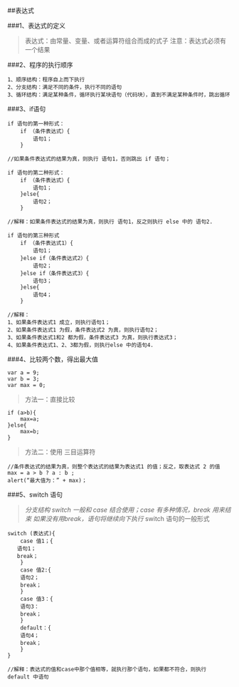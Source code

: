 ##表达式

###1、表达式的定义

>表达式：由常量、变量、或者运算符组合而成的式子
>注意：表达式必须有一个结果


###2、程序的执行顺序

	1、顺序结构：程序自上而下执行
	2、分支结构：满足不同的条件，执行不同的语句
	3、循环结构：满足某种条件，循环执行某块语句（代码块），直到不满足某种条件时，跳出循环
	
	
###3、if语句

	if 语句的第一种形式：
		if （条件表达式）{
			语句1；
		}
		
	//如果条件表达式的结果为真，则执行 语句1，否则跳出 if 语句；	
	
	if 语句的第二种形式：
		if （条件表达式）{
			语句1；
		}else{
			语句2；
		}
		
	//解释：如果条件表达式的结果为真，则执行 语句1，反之则执行 else 中的 语句2.
	
	if 语句的第三种形式
		if （条件表达式1）{
			语句1；
		}else if（条件表达式2）{
			语句2；
		}else if（条件表达式3）{
			语句3；
		}else{
			语句4；
		}	
		
	//解释：
	1、如果条件表达式1 成立，则执行语句1；
	2、如果条件表达式1 为假，条件表达式2 为真，则执行语句2；
	3、如果条件表达式1和2 都为假，条件表达式3 为真，则执行表达式3；
	4、如果条件表达式1、2、3都为假，则执行else 中的语句4.
	
	
###4、比较两个数，得出最大值
	
	var a = 9;
	var b = 3;
	var max = 0;

>方法一：直接比较
	
	if (a>b){
		max=a;
	}else{
		max=b;
	}
		
>方法二：使用 三目运算符
	
	//条件表达式的结果为真，则整个表达式的结果为表达式1 的值；反之，取表达式 2 的值
	max = a > b ? a : b ;	
	alert(“最大值为：” + max)；
		
		
###5、switch 语句

>*分支结构 switch 一般和 case 结合使用；case 有多种情况，break 用来结束*
>*如果没有用break，语句将继续向下执行*	
	switch 语句的一般形式
	
	switch (表达式){
		case 值1；{
	   语句1；
	   break；
		}	
		case 值2:{
		语句2；
		break；
		}
		case 值3：{
		语句3：
		break；
		}
		default：{
		语句4；
		break；
		}		
	}	
	
	//解释：表达式的值和case中那个值相等，就执行那个语句，如果都不符合，则执行 default 中语句
